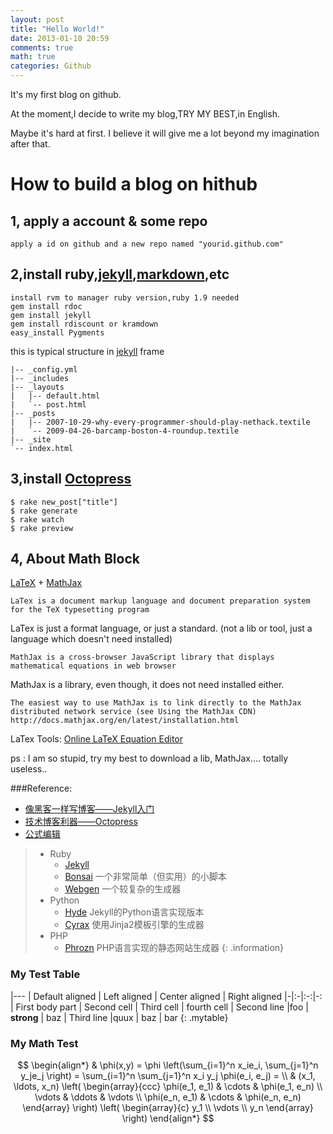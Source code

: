 ```yaml
---
layout: post
title: "Hello World!"
date: 2013-01-10 20:59
comments: true
math: true
categories: Github
---
```


It's my first blog on github.

At the moment,I decide to write my blog,TRY MY BEST,in English.

Maybe it's hard at first.
I believe it will give me a lot beyond my imagination after that.


How to build a blog on hithub
=====

1,  apply a account & some repo 
----------

    apply a id on github and a new repo named "yourid.github.com"


2,install ruby,[jekyll][],[markdown][],etc
-----------

    install rvm to manager ruby version,ruby 1.9 needed 
    gem install rdoc
    gem install jekyll
    gem install rdiscount or kramdown
    easy_install Pygments

this is typical structure in [jekyll][] frame

    |-- _config.yml
    |-- _includes
    |-- _layouts
    |   |-- default.html
    |   `-- post.html
    |-- _posts
    |   |-- 2007-10-29-why-every-programmer-should-play-nethack.textile
    |   `-- 2009-04-26-barcamp-boston-4-roundup.textile
    |-- _site
    `-- index.html

3,install [Octopress][]
-----------------

    $ rake new_post["title"]
    $ rake generate     
    $ rake watch       
    $ rake preview    

4, About Math Block
----------

[LaTeX](http://www.ctex.org/LaTeX) + [MathJax](http://www.mathjax.org/)

    LaTex is a document markup language and document preparation system for the TeX typesetting program

LaTex is just a format language, or just a standard. (not a lib or tool, just a language which doesn't need installed)    

    MathJax is a cross-browser JavaScript library that displays mathematical equations in web browser

MathJax is a library, even though, it does not need installed either. 

    The easiest way to use MathJax is to link directly to the MathJax distributed network service (see Using the MathJax CDN)
    http://docs.mathjax.org/en/latest/installation.html

LaTex Tools:
  [Online LaTeX Equation Editor](http://www.codecogs.com/latex/eqneditor.php)

    
ps : I am so stupid, try my best to download a lib, MathJax.... totally useless..   

###Reference:

* [像黑客一样写博客——Jekyll入门](http://www.cnblogs.com/TheGrandDesign/articles/2573282.html)
* [技术博客利器——Octopress](http://fancyoung.com/blog/octopress-study/)
* [公式编辑](http://liuhongjiang.github.com/tech/blog/2012/11/21/math/)


> * Ruby    
>    * [Jekyll][]
>    * [Bonsai](http://tinytree.info/) 一个非常简单（但实用）的小脚本
>    * [Webgen](http://webgen.rubyforge.org/) 一个较复杂的生成器
> * Python
>    * [Hyde](http://ringce.com/hyde) Jekyll的Python语言实现版本
>    * [Cyrax](http://pypi.python.org/pypi/cyrax) 使用Jinja2模板引擎的生成器
> * PHP
>    * [Phrozn](http://www.phrozn.info/) PHP语言实现的静态网站生成器
{: .information}


### My Test Table

|---
| Default aligned | Left aligned | Center aligned | Right aligned
|-|:-|:-:|-:
| First body part | Second cell | Third cell | fourth cell
| Second line |foo | **strong** | baz
| Third line |quux | baz | bar
{: .mytable}

### My Math Test


$$
\begin{align*}
  & \phi(x,y) = \phi \left(\sum_{i=1}^n x_ie_i, \sum_{j=1}^n y_je_j \right)
  = \sum_{i=1}^n \sum_{j=1}^n x_i y_j \phi(e_i, e_j) = \\
  & (x_1, \ldots, x_n) \left( \begin{array}{ccc}
      \phi(e_1, e_1) & \cdots & \phi(e_1, e_n) \\
      \vdots & \ddots & \vdots \\
      \phi(e_n, e_1) & \cdots & \phi(e_n, e_n)
    \end{array} \right)
  \left( \begin{array}{c}
      y_1 \\
      \vdots \\
      y_n
    \end{array} \right)
\end{align*}
$$



[jekyll]:    https://github.com/mreid/jekyll/    "Jekyll"
[markdown]: http://markdown.tw/  
[kramdown]: http://kramdown.rubyforge.org/index.html  
[octopress]: https://github.com/imathis/octopress







